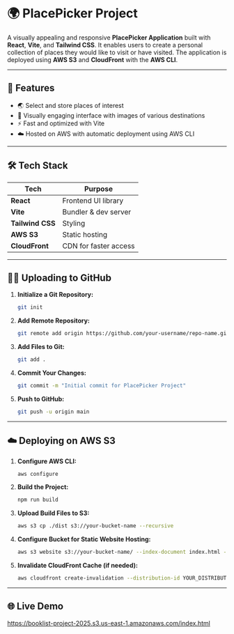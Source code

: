 
# 🌍 PlacePicker Project

A visually appealing and responsive **PlacePicker Application** built with **React**, **Vite**, and **Tailwind CSS**. 
It enables users to create a personal collection of places they would like to visit or have visited. 
The application is deployed using **AWS S3** and **CloudFront** with the **AWS CLI**.

---

## 🚀 Features

- 🌏 Select and store places of interest
- 📸 Visually engaging interface with images of various destinations
- ⚡ Fast and optimized with Vite
- ☁️ Hosted on AWS with automatic deployment using AWS CLI

---

## 🛠️ Tech Stack

| Tech               | Purpose                    |
|--------------------|-----------------------------|
| **React**          | Frontend UI library         |
| **Vite**           | Bundler & dev server        |
| **Tailwind CSS**   | Styling                     |
| **AWS S3**         | Static hosting              |
| **CloudFront**     | CDN for faster access       |

---

## 🧑‍💻 Uploading to GitHub

1. **Initialize a Git Repository:**
   ```bash
   git init
   ```

2. **Add Remote Repository:**
   ```bash
   git remote add origin https://github.com/your-username/repo-name.git
   ```

3. **Add Files to Git:**
   ```bash
   git add .
   ```

4. **Commit Your Changes:**
   ```bash
   git commit -m "Initial commit for PlacePicker Project"
   ```

5. **Push to GitHub:**
   ```bash
   git push -u origin main
   ```

---

## ☁️ Deploying on AWS S3

1. **Configure AWS CLI:**
   ```bash
   aws configure
   ```

2. **Build the Project:**
   ```bash
   npm run build
   ```

3. **Upload Build Files to S3:**
   ```bash
   aws s3 cp ./dist s3://your-bucket-name --recursive
   ```

4. **Configure Bucket for Static Website Hosting:**
   ```bash
   aws s3 website s3://your-bucket-name/ --index-document index.html --error-document index.html
   ```

5. **Invalidate CloudFront Cache (if needed):**
   ```bash
   aws cloudfront create-invalidation --distribution-id YOUR_DISTRIBUTION_ID --paths "/*"
   ```

---

## 🌐 Live Demo
https://booklist-project-2025.s3.us-east-1.amazonaws.com/index.html
